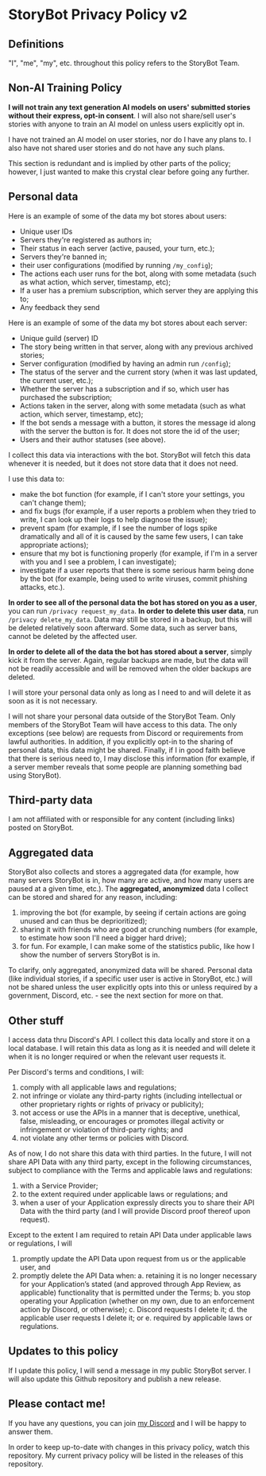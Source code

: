 # StoryBot Privacy Policy v2

## Definitions

"I", "me", "my", etc. throughout this policy refers to the StoryBot Team.

## Non-AI Training Policy

**I will not train any text generation AI models on users' submitted stories without their express, opt-in consent**. I will also not share/sell user's stories with anyone to train an AI model on unless users explicitly opt in.

I have not trained an AI model on user stories, nor do I have any plans to. I also have not shared user stories and do not have any such plans.

This section is redundant and is implied by other parts of the policy; however, I just wanted to make this crystal clear before going any further.

## Personal data

Here is an example of some of the data my bot stores about users:

- Unique user IDs
- Servers they're registered as authors in;
- Their status in each server (active, paused, your turn, etc.);
- Servers they're banned in;
- their user configurations (modified by running `/my_config`);
- The actions each user runs for the bot, along with some metadata (such as what action, which server, timestamp, etc);
- If a user has a premium subscription, which server they are applying this to;
- Any feedback they send

Here is an example of some of the data my bot stores about each server:

- Unique guild (server) ID
- The story being written in that server, along with any previous archived stories;
- Server configuration (modified by having an admin run `/config`);
- The status of the server and the current story (when it was last updated, the current user, etc.);
- Whether the server has a subscription and if so, which user has purchased the subscription;
- Actions taken in the server, along with some metadata (such as what action, which server, timestamp, etc);
- If the bot sends a message with a button, it stores the message id along with the server the button is for. It does not store the id of the user;
- Users and their author statuses (see above).

I collect this data via interactions with the bot. StoryBot will fetch this data whenever it is needed, but it does not store data that it does not need.

I use this data to:

- make the bot function (for example, if I can't store your settings, you can't change them);
- and fix bugs (for example, if a user reports a problem when they tried to write, I can look up their logs to help diagnose the issue);
- prevent spam (for example, if I see the number of logs spike dramatically and all of it is caused by the same few users, I can take appropriate actions);
- ensure that my bot is functioning properly (for example, if I'm in a server with you and I see a problem, I can investigate);
- investigate if a user reports that there is some serious harm being done by the bot (for example, being used to write viruses, commit phishing attacks, etc.).

**In order to see all of the personal data the bot has stored on you as a user**, you can run `/privacy request_my_data`. **In order to delete this user data**, run `/privacy delete_my_data`. Data may still be stored in a backup, but this will be deleted relatively soon afterward. Some data, such as server bans, cannot be deleted by the affected user.

**In order to delete all of the data the bot has stored about a server**, simply kick it from the server. Again, regular backups are made, but the data will not be readily accessible and will be removed when the older backups are deleted.

I will store your personal data only as long as I need to and will delete it as soon as it is not necessary.

I will not share your personal data outside of the StoryBot Team. Only members of the StoryBot Team will have access to this data. The only exceptions (see below) are requests from Discord or requirements from lawful authorities. In addition, if you explicitly opt-in to the sharing of personal data, this data might be shared. Finally, if I in good faith believe that there is serious need to, I may disclose this information (for example, if a server member reveals that some people are planning something bad using StoryBot).

## Third-party data

I am not affiliated with or responsible for any content (including links) posted on StoryBot.

## Aggregated data

StoryBot also collects and stores a aggregated data (for example, how many servers StoryBot is in, how many are active, and how many users are paused at a given time, etc.). The __aggregated, anonymized__ data I collect can be stored and shared for any reason, including:

1. improving the bot (for example, by seeing if certain actions are going unused and can thus be deprioritized);
2. sharing it with friends who are good at crunching numbers (for example, to estimate how soon I'll need a bigger hard drive);
3. for fun. For example, I can make some of the statistics public, like how I show the number of servers StoryBot is in.

To clarify, only aggregated, anonymized data will be shared. Personal data (like individual stories, if a specific user user is active in StoryBot, etc.) will not be shared unless the user explicitly opts into this or unless required by a government, Discord, etc. - see the next section for more on that.

## Other stuff

I access data thru Discord's API. I collect this data locally and store it on a local database. I will retain this data as long as it is needed and will delete it when it is no longer required or when the relevant user requests it.

Per Discord's terms and conditions, I will:

1. comply with all applicable laws and regulations;
2. not infringe or violate any third-party rights (including intellectual or other proprietary rights or rights of privacy or publicity);
3. not access or use the APIs in a manner that is deceptive, unethical, false, misleading, or encourages or promotes illegal activity or infringement or violation of third-party rights; and 
4. not violate any other terms or policies with Discord.

As of now, I do not share this data with third parties. In the future, I will not share API Data with any third party, except in the following circumstances, subject to compliance with the Terms and applicable laws and regulations:

1. with a Service Provider;
2. to the extent required under applicable laws or regulations; and 
3. when a user of your Application expressly directs you to share their API Data with the third party (and I will provide Discord proof thereof upon request).

Except to the extent I am required to retain API Data under applicable laws or regulations, I will

1. promptly update the API Data upon request from us or the applicable user, and
2. promptly delete the API Data when:
  a. retaining it is no longer necessary for your Application’s stated (and approved through App Review, as applicable) functionality that is permitted under the Terms;
  b. you stop operating your Application (whether on my own, due to an enforcement action by Discord, or otherwise);
  c. Discord requests I delete it;
  d. the applicable user requests I delete it; or
  e. required by applicable laws or regulations.

## Updates to this policy

If I update this policy, I will send a message in my public StoryBot server. I will also update this Github repository and publish a new release.

## Please contact me!

If you have any questions, you can join [my Discord](https://discord.gg/a28VUkyrxp) and I will be happy to answer them.

In order to keep up-to-date with changes in this privacy policy, watch this repository. My current privacy policy will be listed in the releases of this repository.
